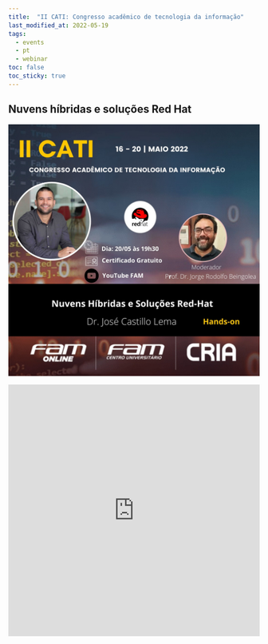 ```yaml
---
title:  "II CATI: Congresso acadêmico de tecnologia da informação"
last_modified_at: 2022-05-19
tags:
  - events
  - pt
  - webinar
toc: false
toc_sticky: true
---
```


## Nuvens híbridas e soluções Red Hat

[![](/assets/images/posts/2022-05-19-cati22.jpeg)](https://www.youtube.com/watch?v=stKWaGk1__4)

<iframe src="https://docs.google.com/gview?url=https://raw.githubusercontent.com/josecastillolema/talks/master/2022-cati/slides.pdf&embedded=true" style="width:100%; height: unset; aspect-ratio: 1/1;" frameborder="0"></iframe>